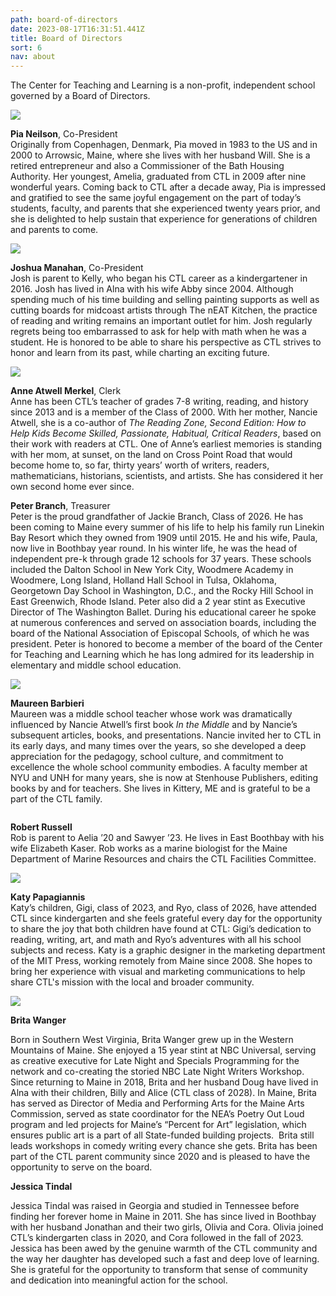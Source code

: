 ```yaml
---
path: board-of-directors
date: 2023-08-17T16:31:51.441Z
title: Board of Directors
sort: 6
nav: about
---
```

The Center for Teaching and Learning is a non-profit, independent school governed by a Board of Directors. 

![](https://res.cloudinary.com/center-for-teaching-learning/image/upload/v1669913161/faculty%20and%20staff%20photos/Pia_Neilson_Bio_Photo_yte07p.jpg)

**Pia Neilson**, Co-President\
Originally from Copenhagen, Denmark, Pia moved in 1983 to the US and in 2000 to Arrowsic, Maine, where she lives with her husband Will. She is a retired entrepreneur and also a Commissioner of the Bath Housing Authority. Her youngest, Amelia, graduated from CTL in 2009 after nine wonderful years. Coming back to CTL after a decade away, Pia is impressed and gratified to see the same joyful engagement on the part of today’s students, faculty, and parents that she experienced twenty years prior, and she is delighted to help sustain that experience for generations of children and parents to come. 

![](https://res.cloudinary.com/center-for-teaching-learning/image/upload/v1669913161/faculty%20and%20staff%20photos/Josh_Manahan_Bio_Photo_xu8jad.jpg)

**Joshua Manahan**, Co-President\
Josh is parent to Kelly, who began his CTL career as a kindergartener in 2016. Josh has lived in Alna with his wife Abby since 2004. Although spending much of his time building and selling painting supports as well as cutting boards for midcoast artists through The nEAT Kitchen, the practice of reading and writing remains an important outlet for him. Josh regularly regrets being too embarrassed to ask for help with math when he was a student. He is honored to be able to share his perspective as CTL strives to honor and learn from its past, while charting an exciting future.

![](https://res.cloudinary.com/center-for-teaching-learning/image/upload/v1669913161/faculty%20and%20staff%20photos/Anne_Merkel_Bio_Photo_qm2jna.jpg)

**Anne Atwell Merkel**, Clerk\
Anne has been CTL’s teacher of grades 7-8 writing, reading, and history since 2013 and is a member of the Class of 2000. With her mother, Nancie Atwell, she is a co-author of *The Reading Zone, Second Edition: How to Help Kids Become Skilled, Passionate, Habitual, Critical Readers*, based on their work with readers at CTL. One of Anne’s earliest memories is standing with her mom, at sunset, on the land on Cross Point Road that would become home to, so far, thirty years’ worth of writers, readers, mathematicians, historians, scientists, and artists. She has considered it her own second home ever since. 

**Peter Branch**, Treasurer\
Peter is the proud grandfather of Jackie Branch, Class of 2026. He has been coming to Maine every summer of his life to help his family run Linekin Bay Resort which they owned from 1909 until 2015. He and his wife, Paula, now live in Boothbay year round. In his winter life, he was the head of independent pre-k through grade 12 schools for 37 years. These schools included the Dalton School in New York City, Woodmere Academy in Woodmere, Long Island, Holland Hall School in Tulsa, Oklahoma, Georgetown Day School in Washington, D.C., and the Rocky Hill School in East Greenwich, Rhode Island. Peter also did a 2 year stint as Executive Director of The Washington Ballet. During his educational career he spoke at numerous conferences and served on association boards, including the board of the National Association of Episcopal Schools, of which he was president. Peter is honored to become a member of the board of the Center for Teaching and Learning which he has long admired for its leadership in elementary and middle school education.

![](https://res.cloudinary.com/center-for-teaching-learning/image/upload/v1669913219/faculty%20and%20staff%20photos/Maureen_Barbieri_Bio_Photo_incf2b.jpg)

**Maureen Barbieri**\
Maureen was a middle school teacher whose work was dramatically influenced by Nancie Atwell’s first book *In the Middle* and by Nancie’s subsequent articles, books, and presentations. Nancie invited her to CTL in its early days, and many times over the years, so she developed a deep appreciation for the pedagogy, school culture, and commitment to excellence the whole school community embodies. A faculty member at NYU and UNH for many years, she is now at Stenhouse Publishers, editing books by and for teachers. She lives in Kittery, ME and is grateful to be a part of the CTL family.

![]()

**Robert Russell**\
Rob is parent to Aelia ’20 and Sawyer ’23. He lives in East Boothbay with his wife Elizabeth Kaser. Rob works as a marine biologist for the Maine Department of Marine Resources and chairs the CTL Facilities Committee.

![](https://res.cloudinary.com/center-for-teaching-learning/image/upload/v1675443244/faculty%20and%20staff%20photos/katy.papagiannis.2023_dbc0j7.jpg)

[](http://c-t-l.org/rob-2/)**Katy Papagiannis**\
Katy’s children, Gigi, class of 2023, and Ryo, class of 2026, have attended CTL since kindergarten and she feels grateful every day for the opportunity to share the joy that both children have found at CTL: Gigi’s dedication to reading, writing, art, and math and Ryo’s adventures with all his school subjects and recess. Katy is a graphic designer in the marketing department of the MIT Press, working remotely from Maine since 2008. She hopes to bring her experience with visual and marketing communications to help share CTL's mission with the local and broader community.

![](https://res.cloudinary.com/center-for-teaching-learning/image/upload/v1692289297/cid_4E0E0EAF-E0B8-450C-8D92-8D472EBF1E9C_hr60t6.jpg)

**Brita Wanger**

Born in Southern West Virginia, Brita Wanger grew up in the Western Mountains of Maine. She enjoyed a 15 year stint at NBC Universal, serving as creative executive for Late Night and Specials Programming for the network and co-creating the storied NBC Late Night Writers Workshop. Since returning to Maine in 2018, Brita and her husband Doug have lived in Alna with their children, Billy and Alice (CTL class of 2028). In Maine, Brita has served as Director of Media and Performing Arts for the Maine Arts Commission, served as state coordinator for the NEA’s Poetry Out Loud program and led projects for Maine’s “Percent for Art” legislation, which ensures public art is a part of all State-funded building projects.  Brita still leads workshops in comedy writing every chance she gets. Brita has been part of the CTL parent community since 2020 and is pleased to have the opportunity to serve on the board. 

**Jessica Tindal**

Jessica Tindal was raised in Georgia and studied in Tennessee before finding her forever home in Maine in 2011. She has since lived in Boothbay with her husband Jonathan and their two girls, Olivia and Cora. Olivia joined CTL’s kindergarten class in 2020, and Cora followed in the fall of 2023. Jessica has been awed by the genuine warmth of the CTL community and the way her daughter has developed such a fast and deep love of learning. She is grateful for the opportunity to transform that sense of community and dedication into meaningful action for the school.